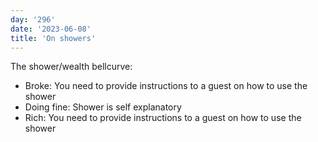 ```yaml
---
day: '296'
date: '2023-06-08'
title: 'On showers'
---
```


The shower/wealth bellcurve:

- Broke: You need to provide instructions to a guest on how to use the shower
- Doing fine: Shower is self explanatory
- Rich: You need to provide instructions to a guest on how to use the shower
